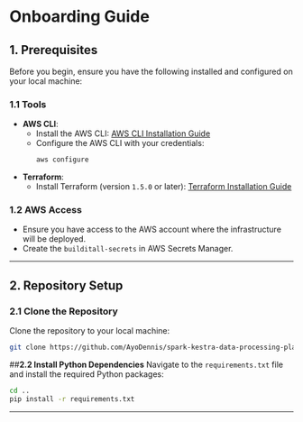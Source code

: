 # **Onboarding Guide**

## **1. Prerequisites**
Before you begin, ensure you have the following installed and configured on your local machine:

### **1.1 Tools**
- **AWS CLI**:
  - Install the AWS CLI: [AWS CLI Installation Guide](https://docs.aws.amazon.com/cli/latest/userguide/install-cliv2.html)
  - Configure the AWS CLI with your credentials:
    ```bash
    aws configure
    ```
- **Terraform**:
  - Install Terraform (version `1.5.0` or later): [Terraform Installation Guide](https://developer.hashicorp.com/terraform/tutorials/aws-get-started/install-cli)

### **1.2 AWS Access**
- Ensure you have access to the AWS account where the infrastructure will be deployed.
- Create the `builditall-secrets` in AWS Secrets Manager.

---

## **2. Repository Setup**

### **2.1 Clone the Repository**
Clone the repository to your local machine:
```bash
git clone https://github.com/AyoDennis/spark-kestra-data-processing-platform/tree/main.git
```

##**2.2 Install Python Dependencies**
Navigate to the `requirements.txt` file and install the required Python packages:
```bash
cd ..
pip install -r requirements.txt
```

---
